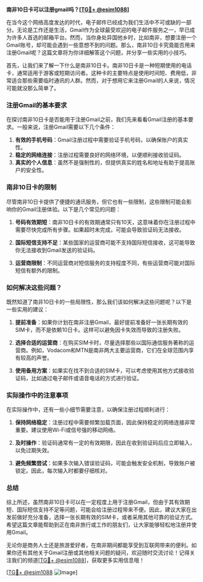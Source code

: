 **南非10日卡可以注册gmail吗？[[TG💪+ @esim1088](https://t.me/s/esim1088)]**

在当今这个网络高度发达的时代，电子邮件已经成为我们生活中不可或缺的一部分。无论是工作还是生活，Gmail作为全球最受欢迎的电子邮件服务之一，早已成为许多人首选的邮箱平台。然而，当你身处异国他乡时，比如南非，想要注册一个Gmail账号，却可能会遇到一些意想不到的问题。那么，南非10日卡究竟能否用来注册Gmail呢？这篇文章将为你详细解答这个问题，并分享一些实用的小技巧。

首先，让我们来了解一下什么是南非10日卡。南非10日卡是一种短期使用的电话卡，通常适用于游客或短期访问者。这种卡的主要特点是使用时间短、费用低，非常适合那些需要临时通讯的人群。然而，对于想用它来注册Gmail的人来说，情况可能就没那么简单了。

### 注册Gmail的基本要求

在探讨南非10日卡是否能用于注册Gmail之前，我们先来看看Gmail注册的基本要求。一般来说，注册Gmail需要以下几个条件：

1. **有效的手机号码**：Gmail注册过程中需要验证手机号码，以确保账户的真实性。
2. **稳定的网络连接**：注册过程需要良好的网络环境，以便顺利接收验证码。
3. **真实的个人信息**：虽然不是强制性的，但提供真实的姓名和地址有助于提高账户的安全性。

### 南非10日卡的限制

尽管南非10日卡提供了便捷的通讯服务，但它也有一些限制，这些限制可能会影响你的Gmail注册体验。以下是几个常见的问题：

1. **号码有效期短**：南非10日卡的有效期通常只有10天，这意味着你在注册过程中需要尽快完成所有步骤。如果超时未完成，可能会导致验证码无法接收。
   
2. **国际短信支持不足**：某些国家的运营商可能不支持国际短信接收，这可能导致你无法接收到Gmail发送的验证码。

3. **运营商限制**：不同运营商对短信服务的支持程度不同，有些运营商可能对国际短信有额外的限制。

### 如何解决这些问题？

既然知道了南非10日卡的一些局限性，那么我们该如何解决这些问题呢？以下是一些实用的建议：

1. **提前准备**：如果你计划在南非注册Gmail，最好提前准备好一张长期有效的SIM卡，而不是依赖10日卡。这样可以避免因卡失效而导致的注册失败。

2. **选择合适的运营商**：在购买SIM卡时，尽量选择那些以国际通信服务著称的运营商。例如，Vodacom和MTN是南非两大主要运营商，它们在全球范围内享有较高的声誉。

3. **使用备用方案**：如果实在找不到合适的SIM卡，可以考虑使用其他方式接收验证码，比如通过电子邮件或语音电话的方式进行验证。

### 实际操作中的注意事项

在实际操作中，还有一些小细节需要注意，以确保注册过程顺利进行：

1. **保持网络稳定**：注册过程中需要频繁加载页面，因此保持稳定的网络连接非常重要。建议使用Wi-Fi或信号强的移动网络。

2. **及时操作**：验证码通常有一定的有效期限，因此在收到验证码后应立即输入，以免过期失效。

3. **避免频繁尝试**：如果多次输入错误验证码，可能会触发安全机制，导致账户被锁定。因此，每次输入时都要仔细核对。

### 总结

综上所述，虽然南非10日卡可以在一定程度上用于注册Gmail，但由于其有效期短、国际短信支持不足等问题，可能会给注册过程带来不便。因此，建议大家在出发前做好充分准备，选择一张长期有效的SIM卡，或者采用其他可靠的验证方式。希望这篇文章能帮助到正在南非旅行或工作的朋友们，让大家能够轻松地注册并使用Gmail。

无论你是商务人士还是旅游爱好者，在南非期间都能享受到互联网带来的便利。如果你还有其他关于Gmail注册或其他相关问题的疑问，欢迎随时交流讨论！记得关注我们的频道[[TG💪+ @esim1088](https://t.me/s/esim1088)]，获取更多实用信息哦！

[[TG💪+ @esim1088](https://t.me/s/esim1088) ![Image](https://i.postimg.cc/4NQfJmqS/Snipaste-2025-05-13-00-14-12.png)]
